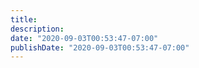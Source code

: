 ```yaml
---
title:
description:
date: "2020-09-03T00:53:47-07:00"
publishDate: "2020-09-03T00:53:47-07:00"
---
```

